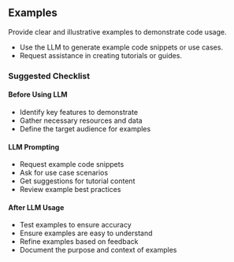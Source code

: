 ## Examples
Provide clear and illustrative examples to demonstrate code usage.

- Use the LLM to generate example code snippets or use cases.
- Request assistance in creating tutorials or guides.

### Suggested Checklist

#### Before Using LLM
- Identify key features to demonstrate
- Gather necessary resources and data
- Define the target audience for examples

#### LLM Prompting
- Request example code snippets
- Ask for use case scenarios
- Get suggestions for tutorial content
- Review example best practices

#### After LLM Usage
- Test examples to ensure accuracy
- Ensure examples are easy to understand
- Refine examples based on feedback
- Document the purpose and context of examples
